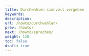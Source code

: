 ```yaml
---
title: Durchwahlen sinnvoll vergeben
keywords:
description:
url: /howto/durchwahlen/
prev: /howto/
next: /howto/sprachen/
weight: 120
toc: false
draft: true
---
```


